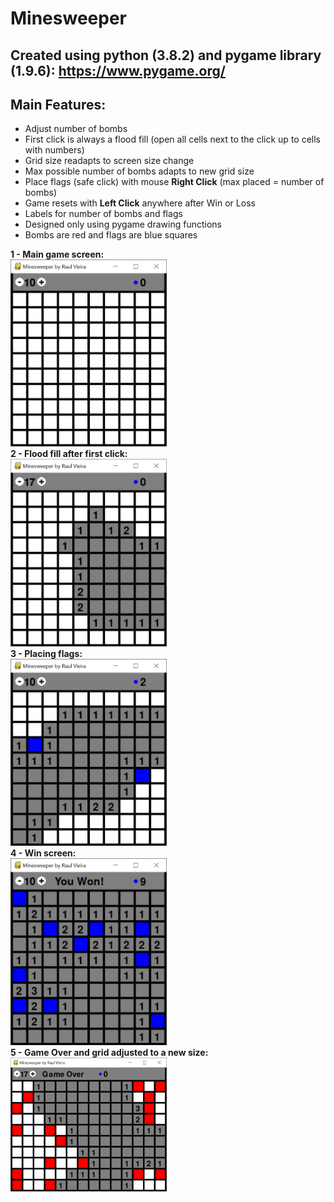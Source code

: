 # Minesweeper
## Created using python (3.8.2) and pygame library (1.9.6): https://www.pygame.org/
## Main Features:
* Adjust number of bombs
* First click is always a flood fill (open all cells next to the click up to cells with numbers)
* Grid size readapts to screen size change
* Max possible number of bombs adapts to new grid size
* Place flags (safe click) with mouse **Right Click** (max placed = number of bombs)
* Game resets with **Left Click** anywhere after Win or Loss
* Labels for number of bombs and flags
* Designed only using pygame drawing functions
* Bombs are red and flags are blue squares

**1 - Main game screen:**<br>
<img src="/screenshots/screen1.png" width="250" ><br>
**2 - Flood fill after first click:** <br>
<img src="/screenshots/screen2.png" width="250"><br> 
**3 - Placing flags:**<br>
<img src="/screenshots/screen4.png" width="250"><br>
**4 - Win screen:**<br>
<img src="/screenshots/screen5.png" width="250"><br>
**5 - Game Over and grid adjusted to a new size:**<br>
<img src="/screenshots/screen3.png" width="250"><br>

